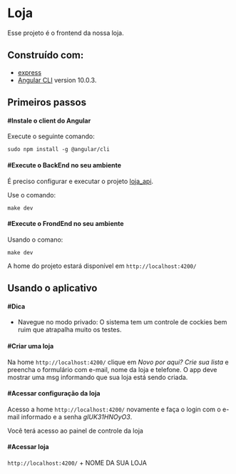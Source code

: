 # Loja
Esse projeto é o frontend da nossa loja.

## Construído com:
- [express](https://github.com/expressjs/express)
- [Angular CLI](https://github.com/angular/angular-cli) version 10.0.3.



## Primeiros passos

#### #Instale o client do Angular

Execute o seguinte comando:
```
sudo npm install -g @angular/cli
```

#### #Execute o BackEnd no seu ambiente

É preciso configurar e executar o projeto [loja_api](https://github.com/elly-group/loja_api).

Use o comando:
```
make dev
```

#### #Execute o FrondEnd no seu ambiente

Usando o comano:
```
make dev
```

A home do projeto estará disponível em `http://localhost:4200/`

## Usando o aplicativo

#### #Dica
 - Navegue no modo privado: O sistema tem um controle de cockies bem ruim que atrapalha muito os testes.

#### #Criar uma loja

Na home `http://localhost:4200/` clique em *Novo por aqui? Crie sua lista* e preencha o formulário com e-mail, nome da loja e telefone. O app deve mostrar uma msg informando que sua loja está sendo criada.

#### #Acessar configuração da loja
Acesso a home `http://localhost:4200/` novamente e faça o login com o e-mail informado e a senha *_gIUK31HNOyO3_*.

Você terá acesso ao painel de controle da loja

#### #Acessar loja
`http://localhost:4200/` + NOME DA SUA LOJA
